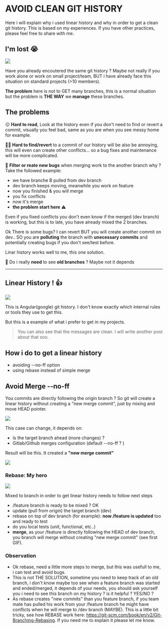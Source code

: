 # AVOID CLEAN GIT HISTORY

Here i will explain why i used linear history and why in order to get a clean git history. This is based on my experiences. If you have other practices, please feel free to share with me.

## I'm lost 😭

![](https://i.imgur.com/OG5Jlgb.png)

Have you already encoutered the same git history ?
Maybe not really if you work alone or work on small project/team, BUT i have already face this situation on standard projects (>10 members).

**The problem** here is not to GET many branches, this is a normal situation but the problem is **THE WAY** we **manage** these branches.

## The problems 

😖 **Hard to read**, Look at the history even if you don't need to find or revert a commit, visually you feel bad, same as you are when you see messy home for example.

🕵️‍♂️ **Hard to find/revert** to a commit of our history will be also be annoying, this will even can create other conflicts... so a bug fixes and maintenance will be more complicated.

🐛 **Filter or reate new bugs** when merging work to the another branch why ? Take the followed example:


- we have branche B pulled from dev branch
- dev branch keeps moving, meanwhile you work on feature
- now you finished & you will merge
- you fix conflicts
- now it's merge
- **the problem start here**  ⚠️

Even if you fixed conflicts you don't even know if the merged (dev branch) is working, but this is to late, you have already mixed the 2 branches.

Ok There is some bugs? I can revert BUT you will create another commit on dev.. SO you are **polluting** the branch with **unecessary commits** and potentially creating bugs if you don't see/test before. 

Linar history works well to me, this one solution.

🤔 Do i really **need** to see **old branches** ? Maybe not it depends

----

## Linear History ! :+1: 

![](https://i.imgur.com/mK4IURp.png)

This is Angular(google) git history. I don't know exactly which internal rules or tools they use to get this.

But this is a example of what i prefer to get in my projects.

> You can also see that the messages are clean. I will write another post about that soo.


## How i do to get a linear history

- avoiding --no-ff option
- using rebase instead of simple merge

## Avoid Merge --no-ff

You commits are directly following the origin branch ? So git will create a linear history without creating a "new merge commit", just by mixing and move HEAD pointer.


![](https://i.imgur.com/e1pZ7xH.gif)



This case can change, it depends on:
- Is the target branch ahead (more changes) ?
- Gitlab/Github merges configuration (default --no-ff ? )

Result will be this. It created a **"new merge commit"**

![](https://i.imgur.com/hNZADrt.gif)


### Rebase: My hero

![](https://i.imgur.com/hlt8M5c.gif)

Mixed to branch in order to get linear history needs to follow next steps

- /feature branch is ready to be mixed ? OK
- update (pull from origin) the target branch (dev)
- rebase on top of dev branch (for example): **now /feature is updated** too and ready to test
- do you local tests (unit, functional, etc..)
- **merge**, as your /feature is directly following the HEAD of dev branch, you branch will merge without creating "new merge commit" (see first GIF).


### Observation

- Ok rebase, need a little more steps to merge, but this was usefull to me, i can test and avoid bugs.
- This is not THE SOLUTION, sometime you need to keep track of an old branch, i don't know maybe too see when a feature branch was started and ended/merged, it depends of your needs, you should ask yourself you i need to see this branch on my history ? is it helpful ? YES/NO ?
- As rebase creates "new commits" than you feature branch, if you team mate has pulled his work from your /feature branch he might have conflicts when he will merge to /dev branch (MAYBE). This is a little bit tricky, see how REBASE work here: https://git-scm.com/book/en/v2/Git-Branching-Rebasing. If you need me to explain it please let me know.
